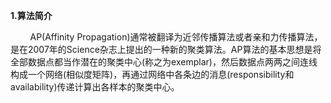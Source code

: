 **1.算法简介**

        AP\(Affinity Propagation\)通常被翻译为近邻传播算法或者亲和力传播算法，是在2007年的Science杂志上提出的一种新的聚类算法。AP算法的基本思想是将全部数据点都当作潜在的聚类中心\(称之为exemplar\)，然后数据点两两之间连线构成一个网络\(相似度矩阵\)，再通过网络中各条边的消息\(responsibility和availability\)传递计算出各样本的聚类中心。

